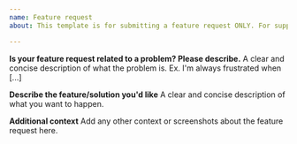 ```yaml
---
name: Feature request
about: This template is for submitting a feature request ONLY. For support questions go to the pgblitz.com forums and/or join the PGBlitz Discord chat for real time help/support.

---
```


**Is your feature request related to a problem? Please describe.**
A clear and concise description of what the problem is. Ex. I'm always frustrated when [...]

**Describe the feature/solution you'd like**
A clear and concise description of what you want to happen.

**Additional context**
Add any other context or screenshots about the feature request here.
